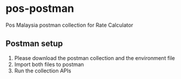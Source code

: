 # pos-postman
Pos Malaysia postman collection for Rate Calculator

## Postman setup
1. Please download the postman collection and the environment file
2. Import both files to postman
3. Run the collection APIs
